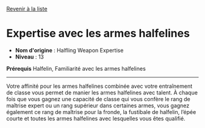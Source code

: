 [Revenir à la liste](list.md)

# Expertise avec les armes halfelines

 * **Nom d'origine** : Halfling Weapon Expertise
 * **Niveau** : 13


<p><strong>Prérequis</strong> Halfelin, Familiarité avec les armes halfelines</p>
<hr>
<p>Votre affinité pour les armes halfelines combinée avec votre entraînement de classe vous permet de manier les armes halfelines avec talent. À chaque fois que vous gagnez une capacité de classe qui vous confère le rang de maîtrise expert ou un rang supérieur dans certaines armes, vous gagnez également ce rang de maîtrise pour la fronde, la fustibale de halfelin, l’épée courte et toutes les armes halfelines avec lesquelles vous êtes qualifié.</p>